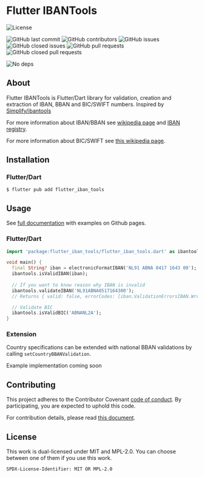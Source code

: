 # Flutter IBANTools

![License](https://img.shields.io/badge/License-MIT-blue)

![GitHub last commit](https://img.shields.io/github/last-commit/Dennis-Mwea/flutter_iban_tools)
![GitHub contributors](https://img.shields.io/github/contributors/Dennis-Mwea/flutter_iban_tools)
![GitHub issues](https://img.shields.io/github/issues/Dennis-Mwea/flutter_iban_tools)
![GitHub closed issues](https://img.shields.io/github/issues-closed-raw/Dennis-Mwea/flutter_iban_tools)
![GitHub pull requests](https://img.shields.io/github/issues-pr/Dennis-Mwea/flutter_iban_tools)
![GitHub closed pull requests](https://img.shields.io/github/issues-pr-closed/Dennis-Mwea/flutter_iban_tools)

![No deps](https://img.shields.io/badge/dependencies-0-brightgreen)

## About

Flutter IBANTools is Flutter/Dart library for validation, creation and extraction of IBAN, BBAN and BIC/SWIFT numbers. Inspired by [Simplify/ibantools](https://github.com/Simplify/ibantools)

For more information about IBAN/BBAN see [wikipedia page](https://en.wikipedia.org/wiki/International_Bank_Account_Number) and
[IBAN registry](https://www.swift.com/resource/iban-registry-pdf).

For more information about BIC/SWIFT see [this wikipedia page](https://en.wikipedia.org/wiki/ISO_9362).

## Installation

### Flutter/Dart

```
$ flutter pub add flutter_iban_tools
```

## Usage

See [full documentation](https://pub.dev/documentation/flutter_iban_tools/latest/) with examples on Github pages.

### Flutter/Dart

```dart
import 'package:flutter_iban_tools/flutter_iban_tools.dart' as ibantools;

void main() {
  final String? iban = electronicFormatIBAN('NL91 ABNA 0417 1643 00'); // 'NL91ABNA0517164300'
  ibantools.isValidIBAN(iban);
  
  // If you want to know reason why IBAN is invalid
  ibantools.validateIBAN('NL91ABNA0517164300'); 
  // Returns { valid: false, errorCodes: [iban.ValidationErrorsIBAN.WrongIBANChecksum] }

  // Validate BIC
  ibantools.isValidBIC('ABNANL2A');
}
```

### Extension

Country specifications can be extended with national BBAN validations by calling `setCountryBBANValidation`.

Example implementation coming soon

## Contributing

This project adheres to the Contributor Covenant [code of conduct](https://github.com/dennis-mwea/ibantools/blob/master/.github/CODE_OF_CONDUCT.md).
By participating, you are expected to uphold this code.

For contribution details, please read [this document](https://github.com/dennis-mwea/ibantools/blob/master/CONTRIBUTING.md).

## License

This work is dual-licensed under MIT and MPL-2.0.
You can choose between one of them if you use this work.

`SPDX-License-Identifier: MIT OR MPL-2.0`
